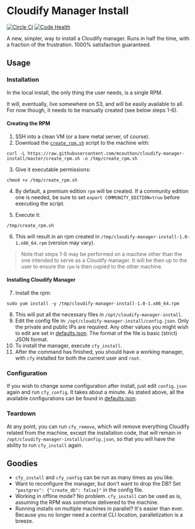 # Cloudify Manager Install
[![Circle CI](https://circleci.com/gh/mcouthon/cloudify-manager-install/tree/master.svg?style=shield)](https://circleci.com/gh/mcouthon/cloudify-manager-install/tree/master)
[![Code Health](https://landscape.io/github/mcouthon/cloudify-manager-install/master/landscape.svg?style=flat)](https://landscape.io/github/mcouthon/cloudify-manager-install/master)

A new, simpler, way to install a Cloudify manager.
Runs in half the time, with a fraction of the frustration.
1000% satisfaction guaranteed.

## Usage
### Installation

In the local install, the only thing the user needs, is a single RPM.

It will, eventually, live somewhere on S3, and will be easily available
to all. For now though, it needs to be manually created (see below
steps 1-6).

#### Creating the RPM

1. SSH into a clean VM (or a bare metal server, of course).
2. Download the [`create_rpm.sh`](create_rpm.sh) script to the machine
with:

`curl -L https://raw.githubusercontent.com/mcouthon/cloudify-manager-install/master/create_rpm.sh -o /tmp/create_rpm.sh `

3. Give it executable permissions:

`chmod +x /tmp/create_rpm.sh`

4. By default, a premium edition `rpm` will be created. If a community
edition one is needed, be sure to set `export COMMUNITY_EDITION=true`
before executing the script.

5. Execute it:

`/tmp/create_rpm.sh`

6. This will result in an rpm created in `/tmp/cloudify-manager-install-1.0-1.x86_64.rpm` (version may vary).

> Note that steps 1-6 may be performed on a machine other than the one
intended to serve as a Cloudify manager. It will be then up to the user
to ensure the `rpm` is then copied to the other machine.

#### Installing Cloudify Manager

7. Install the rpm:

`sudo yum install -y /tmp/cloudify-manager-install-1.0-1.x86_64.rpm`

8. This will put all the necessary files in `/opt/cloudify-manager-install`.
9. Edit the config file in: `/opt/cloudify-manager-install/config.json`. Only
the private and public IPs are required. Any other values you might
wish to edit are set in [defaults.json](defaults.json). The format of
the file is basic (strict) JSON format.
10. To install the manager, execute  `cfy_install`.
11. After the command has finished, you should have a working manager,
with `cfy` installed for both the current user and `root`.

### Configuration
If you wish to change some configuration after install, just edit
`config.json` again and run `cfy_config`. It takes about a minute.
As stated above, all the available configurations can be found in
[defaults.json](defaults.json).


### Teardown
At any point, you can run `cfy_remove`, which will remove everything
Cloudify related from the machine, except the installation code, that
will remain in `/opt/cloudify-manager-install/config.json`, so that you will
have the ability to run `cfy_install` again.


## Goodies
* `cfy_install` and `cfy_config` can be run as many times as you like.
* Want to reconfigure the manager, but don't want to drop the DB?
Set `"postgres": {"create_db": false}"` in the config file.
* Working in offline mode? No problem. `cfy_install` can be used as is,
assuming the RPM was somehow delivered to the machine.
* Running installs on multiple machines in parallel? It's easier than
ever. Because you no longer need a central CLI location, parallelization
is a breeze.
